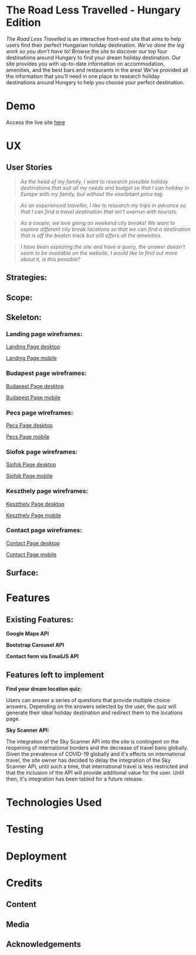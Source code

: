 # The Road Less Travelled - Hungary Edition
*The Road Less Travelled* is an interactive front-end site that aims to help users find their perfect Hungarian holiday destination. *We've done the leg work so you don't have to!* Browse the site to discover our top four destinations around Hungary to find your dream holiday destination. Our site provides you with up-to-date information on accommodation, amenities, and the best bars and restaurants in the area! We've provided all the information that you'll need in one place to research holiday destinations around Hungary to help you choose your perfect destination.  

# Demo
Access the live site [here]()
  

# UX
## User Stories
>*As the head of my family, I want to research possible holiday destinations that suit all my needs and budget so that I can holiday in Europe with my family, but without the exorbitant price tag.*

>*As an experienced traveller, I like to research my trips in advance so that I can find a travel destination that isn’t overrun with tourists.*

>*As a couple, we love going on weekend city breaks! We want to explore different city break locations so that we can find a destination that is off the beaten track but still offers all the amenities.*

>*I have been exploring the site and have a query, the answer doesn’t seem to be available on the website, I would like to find out more about it, is this possible?*

## Strategies: 

## Scope:

## Skeleton: 
### Landing page wireframes:
[Landing Page desktop]()

[Landing Page mobile]()

### Budapest page wireframes:
[Budapest Page desktop]()

[Budapest Page mobile]()

### Pecs page wireframes:
[Pecs Page desktop]()

[Pecs Page mobile]()


### Siofok page wireframes:
[Siofok Page desktop]()

[Siofok Page mobile]()

### Keszthely page wireframes:
[Keszthely Page desktop]()

[Keszthely Page mobile]()

### Contact page wireframes:
[Contact Page desktop]()

[Contact Page mobile]()

## Surface:


# Features
## Existing Features:

**Google Maps API**

**Bootstrap Carousel API**

**Contact form via EmailJS API** 


## Features left to implement
**Find your dream location quiz:** 

Users can answer a series of questions that provide multiple choice answers. Depending on the answers selected by the user, the quiz will generate their ideal holiday destination and redirect them to the locations page.  

**Sky Scanner API:**

The integration of the Sky Scanner API into the site is contingent on the reopening of international borders and the decrease of travel bans globally. Given the prevalence of COVID-19 globally and it's effects on international travel, the site owner has decided to delay the integration of the Sky Scanner API, until such a time, that international travel is less restricted and that the inclusion of the API will provide additional value for the user. Until then, it's integration has been tabled for a future release.

# Technologies Used 

# Testing

# Deployment

# Credits
## Content

## Media 

## Acknowledgements 
